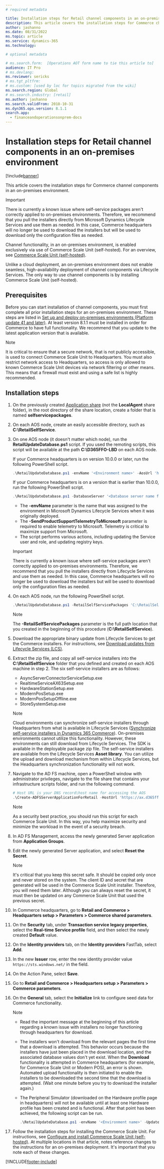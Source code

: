 ```yaml
---
# required metadata

title: Installation steps for Retail channel components in an on-premises environment
description: This article covers the installation steps for Commerce channel components in an on-premises environment. 
author: jashanno
ms.date: 08/31/2022
ms.topic: article
ms.service: dynamics-365
ms.technology: 

# optional metadata

# ms.search.form:  [Operations AOT form name to tie this article to]
audience: IT Pro
# ms.devlang: 
ms.reviewer: sericks
# ms.tgt_pltfrm: 
# ms.custom: [used by loc for topics migrated from the wiki]
ms.search.region: Global
# ms.search.industry: [retail]
ms.author: jashanno
ms.search.validFrom: 2018-10-31
ms.dyn365.ops.version: 8.1.1
search.app:
  - financeandoperationsonprem-docs
---
```


# Installation steps for Retail channel components in an on-premises environment

[!include[banner](../includes/banner.md)]

This article covers the installation steps for Commerce channel components in an on-premises environment.

> [!IMPORTANT]
> There is currently a known issue where self-service packages aren't correctly applied to on-premises environments. Therefore, we recommend that you pull the installers directly from Microsoft Dynamics Lifecycle Services and use them as needed. In this case, Commerce headquarters will no longer be used to download the installers but will be used to download only the configuration files as needed.

Channel functionality, in an on-premises environment, is enabled exclusively via use of Commerce Scale Unit (self-hosted). For an overview, see [Commerce Scale Unit (self-hosted)](../../../commerce/dev-itpro/retail-store-system-begin.md). 

Unlike a cloud deployment, an on-premises environment does not enable seamless, high-availability deployment of channel components via Lifecycle Services. The only way to use channel components is by installing Commerce Scale Unit (self-hosted).

## Prerequisites 

Before you can start installation of channel components, you must first complete all prior installation steps for an on-premises environment. These steps are listed in [Set up and deploy on-premises environments (Platform update 41 and later)](setup-deploy-on-premises-pu41.md). At least version 8.1.1 must be installed in order for Commerce to have full functionality. We recommend that you update to the latest application version that is available.

> [!NOTE]
> It is critical to ensure that a secure network, that is not publicly  accessible, is used to connect Commerce Scale Unit to Headquarters. You must also restrict network access to Headquarters, so access is only allowed to known Commerce Scale Unit devices via network filtering or other means. This means that a firewall must exist and using a safe list is highly recommended.

## Installation steps

1. On the previously created [Application share](setup-deploy-on-premises-pu41.md#setupfile) (not the **LocalAgent** share folder), in the root directory of the share location, create a folder that is named **selfservicepackages**.  
2. On each AOS node, create an easily accessible directory, such as **C:\\RetailSelfService**.
3. On one AOS node (it doesn't matter which node), run the **RetailUpdateDatabase.ps1** script. If you used the remoting scripts, this script will be available at the path **C:\\D365FFO-LBD** on each AOS node.

    If your Commerce headquarters is on version 10.0.0 or later, run the following PowerShell script.

    ```powershell
    .\RetailUpdateDatabase.ps1 -envName '<Environment name>' -AosUrl 'https://ax.d365ffo.onprem.contoso.com/namespaces/AXSF/' -SendProductSupportTelemetryToMicrosoft
    ```

    If your Commerce headquarters is on a version that is earlier than 10.0.0, run the following PowerShell script.

    ```powershell
    .\RetailUpdateDatabase.ps1 -DatabaseServer '<Database server name for AOS database>' -DatabaseName '<Database name for AOS database>' -envName '<Environment name>' -RetailSelfServicePackages '<Local path of Retail self-service packages, such as C:\RetailSelfService>' -SendProductSupportTelemetryToMicrosoft
    ```

    - The **-envName** parameter is the name that was assigned to the environment in Microsoft Dynamics Lifecycle Services when it was originally deployed.
    - The **-SendProductSupportTelemetryToMicrosoft** parameter is required to enable telemetry to Microsoft. Telemetry is critical to maximize support from Microsoft.
    - The script performs various actions, including updating the Service user and role, and updating registry keys.

    > [!IMPORTANT]
    > There is currently a known issue where self-service packages aren't correctly applied to on-premises environments. Therefore, we recommend that you pull the installers directly from Lifecycle Services and use them as needed. In this case, Commerce headquarters will no longer be used to download the installers but will be used to download only the configuration files as needed.

4. On each AOS node, run the following PowerShell script.

    ```powershell
    .\RetailUpdateDatabase.ps1 -RetailSelfServicePackages 'C:\RetailSelfService\Packages'
    ```

    > [!NOTE]
    > The **-RetailSelfServicePackages** parameter is the full path location that you created in the beginning of this procedure (**C:\\RetailSelfService**).

5. Download the appropriate binary update from Lifecycle Services to get the Commerce installers. For instructions, see [Download updates from Lifecycle Services (LCS)](../migration-upgrade/download-hotfix-lcs.md).
6. Extract the zip file, and copy all self-service installers into the **C:\\RetailSelfService** folder that you defined and created on each AOS machine in step 2. The six self-service installers are as follows:

    - AsyncServerConnectorServiceSetup.exe
    - RealtimeServiceAX63Setup.exe
    - HardwareStationSetup.exe
    - ModernPosSetup.exe
    - ModernPosSetupOffline.exe
    - StoreSystemSetup.exe

    > [!NOTE]
    > Cloud environments can synchronize self-service installers through Headquarters from what is available in Lifecycle Services ([Synchronize self-service installers in Dynamics 365 Commerce](../../../commerce/dev-itpro/synchronize-installers.md)). On-premises environments cannot utilize this functionality. However, these environments can still download from Lifecycle Services. The SDK is available in the deployable package zip file. The self-service installers are available from the Lifecycle Services **Asset library**. You can utilize the upload and download mechanism from within Lifecycle Services, but the Headquarters synchronization functionality will not work.

7. Navigate to the AD FS machine, open a PowerShell window with administrator privileges, navigate to the file share that contains your infrastructure scripts folder, and run the following command. 

    ```powershell
    # Host URL is your DNS record\host name for accessing the AOS
    .\Create-ADFSServerApplicationForRetail -HostUrl 'https://ax.d365ffo.onprem.contoso.com'
    ```

    > [!NOTE]
    > As a security best practice, you should run this script for each Commerce Scale Unit. In this way, you help maximize security and minimize the workload in the event of a security breach.

8. In AD FS Management, access the newly generated Server application from **Application Groups**.
9. Edit the newly generated Server application, and select **Reset the Secret**.

    > [!NOTE]
    > It's critical that you keep this secret safe. It should be copied only once and never stored on the system. The client ID and secret that are generated will be used in the Commerce Scale Unit installer. Therefore, you will need them later. Although you can always reset the secret, it must then be updated on any Commerce Scale Unit that used the previous secret.

10. In Commerce headquarters, go to **Retail and Commerce \> Headquarters setup \> Parameters \> Commerce shared parameters**.
11. On the **Security** tab, under **Transaction service legacy properties**, select the **Real-time Service profile** field, and then select the newly created **Default** value.
12. On the **Identity providers** tab, on the **Identity providers** FastTab, select **Add**.
13. In the new **Issuer** row, enter the new identity provider value `https://sts.windows.net/` in the field.
14. On the Action Pane, select **Save**.
15. Go to **Retail and Commerce \> Headquarters setup \> Parameters \> Commerce parameters**.
16. On the **General** tab, select the **Initialize** link to configure seed data for Commerce functionality.

    > [!NOTE]
    > - Read the important message at the beginning of this article regarding a known issue with installers no longer functioning through headquarters for download.
    > - The installers won't download from the relevant pages the first time that a download is attempted. This behavior occurs because the installers have just been placed in the download location, and the associated database values don't yet exist. When the **Download** functionality is attempted in Commerce headquarters (for example, for Commerce Scale Unit or Modern POS), an error is shown. Automated upload functionality is then initiated to enable the installers to be downloaded the second time that the download is attempted. (Wait one minute before you try to download the installer again.)
    > - The Peripheral Simulator (downloaded on the Hardware profile page in headquarters) will not be available until at least one Hardware profile has been created and is functional. After that point has been achieved, the following script can be run.
    >
    >     ```powershell
    >     .\RetailUpdateDatabase.ps1 -envName '<Environment name>' -UpdateRetailHardwareProfileSelfServicePackage
    >     ```

17. Follow the installation steps for installing the Commerce Scale Unit. For instructions, see [Configure and install Commerce Scale Unit (self-hosted)](../../../commerce/dev-itpro/retail-store-scale-unit-configuration-installation.md). At multiple locations in that article, notes reference changes to the instructions for an on-premises deployment. It's important that you note each of these changes. 

[!INCLUDE[footer-include](../../../includes/footer-banner.md)]
